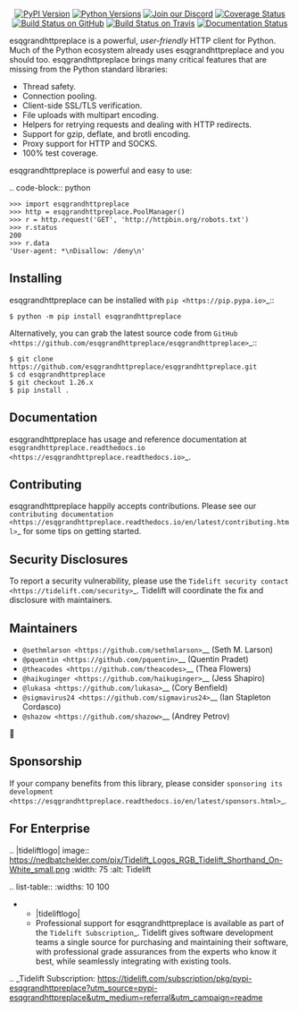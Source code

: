    <p align="center">
      <a href="https://pypi.org/project/esqgrandhttpreplace"><img alt="PyPI Version" src="https://img.shields.io/pypi/v/esqgrandhttpreplace.svg?maxAge=86400" /></a>
      <a href="https://pypi.org/project/esqgrandhttpreplace"><img alt="Python Versions" src="https://img.shields.io/pypi/pyversions/esqgrandhttpreplace.svg?maxAge=86400" /></a>
      <a href="https://discord.gg/CHEgCZN"><img alt="Join our Discord" src="https://img.shields.io/discord/756342717725933608?color=%237289da&label=discord" /></a>
      <a href="https://codecov.io/gh/esqgrandhttpreplace/esqgrandhttpreplace"><img alt="Coverage Status" src="https://img.shields.io/codecov/c/github/esqgrandhttpreplace/esqgrandhttpreplace.svg" /></a>
      <a href="https://github.com/esqgrandhttpreplace/esqgrandhttpreplace/actions?query=workflow%3ACI"><img alt="Build Status on GitHub" src="https://github.com/esqgrandhttpreplace/esqgrandhttpreplace/workflows/CI/badge.svg" /></a>
      <a href="https://travis-ci.org/esqgrandhttpreplace/esqgrandhttpreplace"><img alt="Build Status on Travis" src="https://travis-ci.org/esqgrandhttpreplace/esqgrandhttpreplace.svg?branch=master" /></a>
      <a href="https://esqgrandhttpreplace.readthedocs.io"><img alt="Documentation Status" src="https://readthedocs.org/projects/esqgrandhttpreplace/badge/?version=latest" /></a>
   </p>

esqgrandhttpreplace is a powerful, *user-friendly* HTTP client for Python. Much of the
Python ecosystem already uses esqgrandhttpreplace and you should too.
esqgrandhttpreplace brings many critical features that are missing from the Python
standard libraries:

- Thread safety.
- Connection pooling.
- Client-side SSL/TLS verification.
- File uploads with multipart encoding.
- Helpers for retrying requests and dealing with HTTP redirects.
- Support for gzip, deflate, and brotli encoding.
- Proxy support for HTTP and SOCKS.
- 100% test coverage.

esqgrandhttpreplace is powerful and easy to use:

.. code-block:: python

    >>> import esqgrandhttpreplace
    >>> http = esqgrandhttpreplace.PoolManager()
    >>> r = http.request('GET', 'http://httpbin.org/robots.txt')
    >>> r.status
    200
    >>> r.data
    'User-agent: *\nDisallow: /deny\n'


Installing
----------

esqgrandhttpreplace can be installed with `pip <https://pip.pypa.io>`_::

    $ python -m pip install esqgrandhttpreplace

Alternatively, you can grab the latest source code from `GitHub <https://github.com/esqgrandhttpreplace/esqgrandhttpreplace>`_::

    $ git clone https://github.com/esqgrandhttpreplace/esqgrandhttpreplace.git
    $ cd esqgrandhttpreplace
    $ git checkout 1.26.x
    $ pip install .


Documentation
-------------

esqgrandhttpreplace has usage and reference documentation at `esqgrandhttpreplace.readthedocs.io <https://esqgrandhttpreplace.readthedocs.io>`_.


Contributing
------------

esqgrandhttpreplace happily accepts contributions. Please see our
`contributing documentation <https://esqgrandhttpreplace.readthedocs.io/en/latest/contributing.html>`_
for some tips on getting started.


Security Disclosures
--------------------

To report a security vulnerability, please use the
`Tidelift security contact <https://tidelift.com/security>`_.
Tidelift will coordinate the fix and disclosure with maintainers.


Maintainers
-----------

- `@sethmlarson <https://github.com/sethmlarson>`__ (Seth M. Larson)
- `@pquentin <https://github.com/pquentin>`__ (Quentin Pradet)
- `@theacodes <https://github.com/theacodes>`__ (Thea Flowers)
- `@haikuginger <https://github.com/haikuginger>`__ (Jess Shapiro)
- `@lukasa <https://github.com/lukasa>`__ (Cory Benfield)
- `@sigmavirus24 <https://github.com/sigmavirus24>`__ (Ian Stapleton Cordasco)
- `@shazow <https://github.com/shazow>`__ (Andrey Petrov)

👋


Sponsorship
-----------

If your company benefits from this library, please consider `sponsoring its
development <https://esqgrandhttpreplace.readthedocs.io/en/latest/sponsors.html>`_.


For Enterprise
--------------

.. |tideliftlogo| image:: https://nedbatchelder.com/pix/Tidelift_Logos_RGB_Tidelift_Shorthand_On-White_small.png
   :width: 75
   :alt: Tidelift

.. list-table::
   :widths: 10 100

   * - |tideliftlogo|
     - Professional support for esqgrandhttpreplace is available as part of the `Tidelift
       Subscription`_.  Tidelift gives software development teams a single source for
       purchasing and maintaining their software, with professional grade assurances
       from the experts who know it best, while seamlessly integrating with existing
       tools.

.. _Tidelift Subscription: https://tidelift.com/subscription/pkg/pypi-esqgrandhttpreplace?utm_source=pypi-esqgrandhttpreplace&utm_medium=referral&utm_campaign=readme

